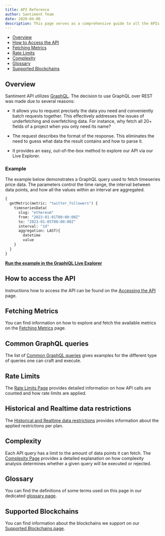 ```yaml
---
title: API Reference
author: Santiment Team
date: 2020-04-06
description: This page serves as a comprehensive guide to all the APIs provided by Santiment.
---
```


- [Overview](#overview)
- [How to Access the API](#how-to-access-the-api)
- [Fetching Metrics](#fetching-metrics)
- [Rate Limits](#rate-limits)
- [Complexity](#complexity)
- [Glossary](#glossary)
- [Supported Blockchains](#supported-blockchains)

## Overview

Santiment API utilizes [GraphQL](https://graphql.org). The decision to use
GraphQL over REST was made due to several reasons:

- It allows you to request precisely the data you need and conveniently batch
  requests together. This effectively addresses the issues of underfetching and
  overfetching data. For instance, why fetch all 20+ fields of a project when
  you only need its name?

- The request describes the format of the response. This eliminates the need to
  guess what data the result contains and how to parse it.

- It provides an easy, out-of-the-box method to explore our API via our Live
  Explorer.

### Example

The example below demonstrates a GraphQL query used to fetch timeseries price
data. The parameters control the time range, the interval between data points,
and how all the values within an interval are aggregated.

```graphql
{
  getMetric(metric: "twitter_followers") {
    timeseriesData(
      slug: "ethereum"
      from: "2023-01-01T00:00:00Z"
      to: "2023-01-05T00:00:00Z"
      interval: "1d"
      aggregation: LAST){
        datetime
        value
    }
  }
}
```

**[Run the example in the GraphiQL Live Explorer](https://api.santiment.net/graphiql?variables=&query=%7B%0A++getMetric%28metric%3A+%22twitter_followers%22%29+%7B%0A++++timeseriesData%28%0A++++++slug%3A+%22ethereum%22%0A++++++from%3A+%222023-01-01T00%3A00%3A00Z%22%0A++++++to%3A+%222023-01-05T00%3A00%3A00Z%22%0A++++++interval%3A+%221d%22%0A++++%09aggregation%3A+LAST%29%7B%0A++++%09%09datetime%0A++++++++value%0A++++%7D%0A++%7D%0A%7D)**

## How to access the API

Instructions how to access the API can be found on the [Accessing the API](/sanapi/accessing-the-api) page.

## Fetching Metrics

You can find information on how to explore and fetch the available metrics on the [Fetching Metrics](/sanapi/fetching-metrics) page.

## Common GraphQL queries

The list of [Common GraphQL queries](/sanapi/common-queries) gives examples for
the different type of queries one can craft and execute.

## Rate Limits

The [Rate Limits Page](/sanapi/rate-limits) provides detailed information on
how API calls are counted and how rate limits are applied.

## Historical and Realtime data restrictions

The [Historical and Realtime data
restrictions](/sanapi/historical-and-realtime-data-restrictions) provides
information about the applied restrictions per plan.

## Complexity

Each API query has a limit to the amount of data points it can fetch. The
[Complexity Page](/sanapi/complexity) provides a detailed explanation on how
complexity analysis determines whether a given query will be executed or
rejected. 

## Glossary

You can find the definitions of some terms used on this page in our dedicated
[glossary page](/glossary).

## Supported Blockchains

You can find information about the blockchains we support on our [Supported
Blockchains page](/sanapi/supported-blockchains).

